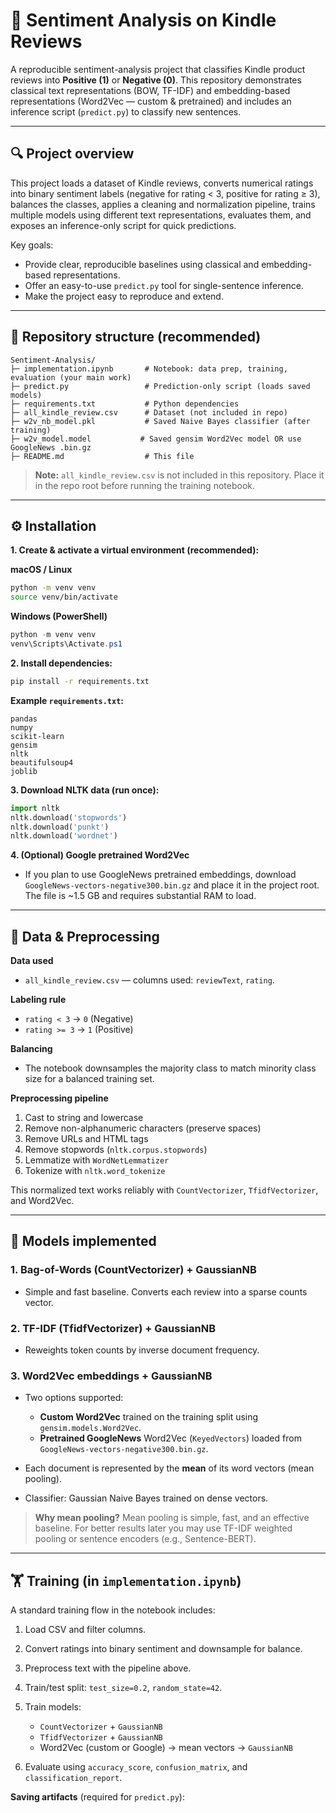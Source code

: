 # 📘 Sentiment Analysis on Kindle Reviews

A reproducible sentiment-analysis project that classifies Kindle product reviews into **Positive (1)** or **Negative (0)**. This repository demonstrates classical text representations (BOW, TF-IDF) and embedding-based representations (Word2Vec — custom & pretrained) and includes an inference script (`predict.py`) to classify new sentences.

---

## 🔍 Project overview

This project loads a dataset of Kindle reviews, converts numerical ratings into binary sentiment labels (negative for rating < 3, positive for rating ≥ 3), balances the classes, applies a cleaning and normalization pipeline, trains multiple models using different text representations, evaluates them, and exposes an inference-only script for quick predictions.

Key goals:

* Provide clear, reproducible baselines using classical and embedding-based representations.
* Offer an easy-to-use `predict.py` tool for single-sentence inference.
* Make the project easy to reproduce and extend.

---

## 📁 Repository structure (recommended)

```
Sentiment-Analysis/
├─ implementation.ipynb       # Notebook: data prep, training, evaluation (your main work)
├─ predict.py                 # Prediction-only script (loads saved models)
├─ requirements.txt           # Python dependencies
├─ all_kindle_review.csv      # Dataset (not included in repo)
├─ w2v_nb_model.pkl           # Saved Naive Bayes classifier (after training)
├─ w2v_model.model           # Saved gensim Word2Vec model OR use GoogleNews .bin.gz
├─ README.md                  # This file
```

> **Note:** `all_kindle_review.csv` is not included in this repository. Place it in the repo root before running the training notebook.

---

## ⚙️ Installation

**1. Create & activate a virtual environment (recommended):**

**macOS / Linux**

```bash
python -m venv venv
source venv/bin/activate
```

**Windows (PowerShell)**

```powershell
python -m venv venv
venv\Scripts\Activate.ps1
```

**2. Install dependencies:**

```bash
pip install -r requirements.txt
```

**Example `requirements.txt`:**

```
pandas
numpy
scikit-learn
gensim
nltk
beautifulsoup4
joblib
```

**3. Download NLTK data (run once):**

```python
import nltk
nltk.download('stopwords')
nltk.download('punkt')
nltk.download('wordnet')
```

**4. (Optional) Google pretrained Word2Vec**

* If you plan to use GoogleNews pretrained embeddings, download `GoogleNews-vectors-negative300.bin.gz` and place it in the project root. The file is \~1.5 GB and requires substantial RAM to load.

---

## 🧹 Data & Preprocessing

**Data used**

* `all_kindle_review.csv` — columns used: `reviewText`, `rating`.

**Labeling rule**

* `rating < 3` → `0` (Negative)
* `rating >= 3` → `1` (Positive)

**Balancing**

* The notebook downsamples the majority class to match minority class size for a balanced training set.

**Preprocessing pipeline**

1. Cast to string and lowercase
2. Remove non-alphanumeric characters (preserve spaces)
3. Remove URLs and HTML tags
4. Remove stopwords (`nltk.corpus.stopwords`)
5. Lemmatize with `WordNetLemmatizer`
6. Tokenize with `nltk.word_tokenize`

This normalized text works reliably with `CountVectorizer`, `TfidfVectorizer`, and Word2Vec.

---

## 🧠 Models implemented

### 1. Bag-of-Words (CountVectorizer) + GaussianNB

* Simple and fast baseline. Converts each review into a sparse counts vector.

### 2. TF-IDF (TfidfVectorizer) + GaussianNB

* Reweights token counts by inverse document frequency.

### 3. Word2Vec embeddings + GaussianNB

* Two options supported:

  * **Custom Word2Vec** trained on the training split using `gensim.models.Word2Vec`.
  * **Pretrained GoogleNews** Word2Vec (`KeyedVectors`) loaded from `GoogleNews-vectors-negative300.bin.gz`.
* Each document is represented by the **mean** of its word vectors (mean pooling).
* Classifier: Gaussian Naive Bayes trained on dense vectors.

> **Why mean pooling?** Mean pooling is simple, fast, and an effective baseline. For better results later you may use TF-IDF weighted pooling or sentence encoders (e.g., Sentence-BERT).

---

## 🏋️ Training (in `implementation.ipynb`)

A standard training flow in the notebook includes:

1. Load CSV and filter columns.
2. Convert ratings into binary sentiment and downsample for balance.
3. Preprocess text with the pipeline above.
4. Train/test split: `test_size=0.2`, `random_state=42`.
5. Train models:

   * `CountVectorizer` + `GaussianNB`
   * `TfidfVectorizer` + `GaussianNB`
   * Word2Vec (custom or Google) → mean vectors → `GaussianNB`
6. Evaluate using `accuracy_score`, `confusion_matrix`, and `classification_report`.

**Saving artifacts** (required for `predict.py`):






